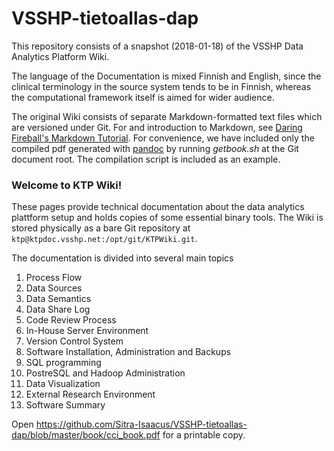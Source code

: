 # VSSHP-tietoallas-dap

This repository consists of a snapshot (2018-01-18) of the 
VSSHP Data Analytics Platform Wiki.

The language of the Documentation is mixed Finnish and English, since
the clinical terminology in the source system tends to be in Finnish,
whereas the computational framework itself is aimed for wider
audience.

The original Wiki consists of separate Markdown-formatted text files
which are versioned under Git. For and introduction to Markdown, see
[Daring Fireball's Markdown Tutorial](https://daringfireball.net/projects/markdown/). For convenience, we have included only the compiled pdf generated with
[pandoc](http://pandoc.org/) by running *getbook.sh* at the Git
document root. The compilation script is included as an example.



### Welcome to KTP Wiki!

These pages provide technical documentation about the data analytics
plattform setup and holds copies of some essential binary tools. The
Wiki is stored physically as a bare Git repository at
`ktp@ktpdoc.vsshp.net:/opt/git/KTPWiki.git`. 

The documentation is divided into several main topics

1.  Process Flow
2.  Data Sources
3.  Data Semantics
4.  Data Share Log
5.  Code Review Process
6.  In-House Server Environment
7.  Version Control System
8.  Software Installation, Administration and Backups
9.  SQL programming
10. PostreSQL and Hadoop Administration
11. Data Visualization
12. External Research Environment
13. Software Summary

Open <https://github.com/Sitra-Isaacus/VSSHP-tietoallas-dap/blob/master/book/cci_book.pdf>
for a printable copy.
